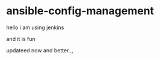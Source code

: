 # ansible-config-management

hello i am using jenkins

and it is fun

updateed now and better..,



